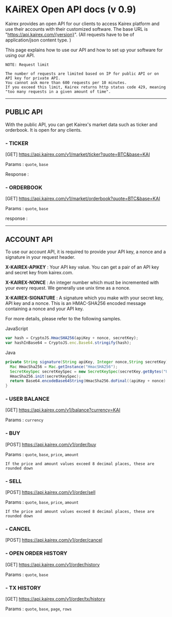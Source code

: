 # KAiREX Open API docs (v 0.9)

Kairex provides an open API for our clients to access Kairex platform and use their accounts with their customized software. The base URL is "https://api.kairex.com/{version}".   (All requests have to be of application/json content type. )

This page explains how to use our API and how to set up your software for using our API. 


```text
NOTE: Request limit

The number of requests are limited based on IP for public API or on API key for private API. 
You cannot ask more than 600 requests per 10 minutes. 
If you exceed this limit, Kairex returns http status code 429, meaning "too many requests in a given amount of time". 
```


***

## PUBLIC API 

With the public API, you can get Kairex's market data such as ticker and orderbook. It is open for any clients. 



### - TICKER 
[GET] https://api.kairex.com/v1/market/ticker?quote=BTC&base=KAI

Params : `quote`, `base` 

Response : 


### - ORDERBOOK 
[GET] https://api.kairex.com/v1/market/orderbook?quote=BTC&base=KAI

Params : `quote`, `base` 

response : 



***

## ACCOUNT API 

To use our account API, it is required to provide your API key, a nonce and a signature in your request header. 

**X-KAIREX-APIKEY** : Your API key value. You can get a pair of an API key and secret key from kairex.com. 

**X-KAIREX-NONCE** : An integer number which must be incremented with your every request. We generally use unix time as a nonce. 

**X-KAIREX-SIGNATURE** : A signature which you make with your secret key, API key and a nonce. This is an HMAC-SHA256 encoded message containing a nonce and your API key. 


For more details, please refer to the following samples. 



JavaScript
``` js 
var hash = CryptoJS.HmacSHA256(apiKey + nonce, secretKey);
var hashInBase64 = CryptoJS.enc.Base64.stringify(hash);
```


Java
``` java 
private String signature(String apiKey, Integer nonce,String secretKey) throws Exception {
  Mac HmacSha256 = Mac.getInstance("HmacSHA256");
  SecretKeySpec secretKeySpec = new SecretKeySpec(secretKey.getBytes("UTF-8"), "HmacSHA256");
  HmacSha256.init(secretKeySpec);
  return Base64.encodeBase64String(HmacSha256.doFinal((apiKey + nonce).getBytes("UTF-8")));
}
```



### - USER BALANCE 
[GET] https://api.kairex.com/v1/balance?currency=KAI

Params : `currency` 

### - BUY 
[POST] https://api.kairex.com/v1/order/buy

Params : `quote`, `base`, `price`, `amount` 
```text
If the price and amount values exceed 8 decimal places, these are rounded down
```

### - SELL 
[POST] https://api.kairex.com/v1/order/sell

Params : `quote`, `base`, `price`, `amount`
```text
If the price and amount values exceed 8 decimal places, these are rounded down
```

### - CANCEL 
[POST] https://api.kairex.com/v1/order/cancel


### - OPEN ORDER HISTORY
[GET] https://api.kairex.com/v1/order/history

Params : `quote`, `base` 

### - TX HISTORY 
[GET] https://api.kairex.com/v1/order/tx/history

Params : `quote`, `base`, `page`, `rows`
